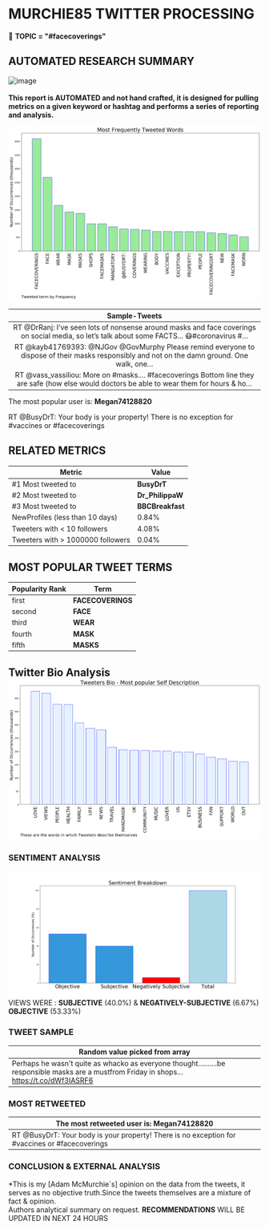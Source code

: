 # MURCHIE85 TWITTER PROCESSING 
&#x1F34E; **TOPIC = "#facecoverings"**

## AUTOMATED RESEARCH SUMMARY

![image](https://marketingplatform.google.com/about/static/images/gmp/analytics-smb-benefit.jpg)
<br></br>
<b> This report is AUTOMATED and not hand crafted, it is designed for pulling metrics on a given keyword or hashtag and performs a series of reporting and analysis.</b>



![image](TWEETS.png)



|                **Sample-Tweets**        |
| :-------------: |
| RT @DrRanj: I’ve seen lots of nonsense around masks and face coverings on social media, so let’s talk about some FACTS... 😷#coronavirus #… |
| RT @kayb41769393: @NJGov @GovMurphy Please remind everyone to dispose of their masks responsibly and not on the damn ground. One walk, one… |
| RT @vass_vassiliou: More on #masks.... #facecoverings Bottom line they are safe (how else would doctors be able to wear them for hours &amp; ho… |

The most popular user is: **Megan74128820**
<div class="alert alert-block alert-danger"> RT @BusyDrT: Your body is your property! There is no exception for #vaccines or #facecoverings</div>

## RELATED METRICS<br>
| Metric | Value |
| ------------- | ------------- |
| #1 Most tweeted to  | **BusyDrT** |
| #2 Most tweeted to  | **Dr_PhilippaW** |
| #3 Most tweeted to  | **BBCBreakfast** |
| NewProfiles (less than 10 days) | 0.84%  |
| Tweeters with < 10 followers  | 4.08%|
| Tweeters with > 1000000 followers  | 0.04%  |



## MOST POPULAR TWEET TERMS 


| Popularity Rank  | Term |
| ------------- | ------------- |
| first  | **FACECOVERINGS**  |
| second  | **FACE**  |
| third  | **WEAR** |
| fourth  | **MASK**  |
| fifth  | **MASKS**  |


## Twitter Bio Analysis![image](BIO.png)
### SENTIMENT ANALYSIS
![image](sentiment.png)
VIEWS WERE : **SUBJECTIVE**  (40.0%) & **NEGATIVELY-SUBJECTIVE** (6.67%) **OBJECTIVE** (53.33%)

### TWEET SAMPLE 
| Random value picked from array |
| ------------- |
|Perhaps he wasn't quite as whacko as everyone thought..........be responsible masks are a mustfrom Friday in shops… https://t.co/dWf3IASRF6 |

### MOST RETWEETED 

| The most retweeted user is: **Megan74128820**  |
| ------------- |
| RT @BusyDrT: Your body is your property! There is no exception for #vaccines or #facecoverings |

### CONCLUSION & EXTERNAL ANALYSIS

*This is my [Adam McMurchie`s] opinion on the data from the tweets, it serves as no objective truth.Since the tweets themselves are a mixture of fact & opinion.<br>
Authors analytical summary on request.
**RECOMMENDATIONS** WILL BE UPDATED IN NEXT  24 HOURS <br>